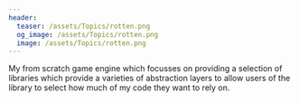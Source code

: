 ```yaml
---
header:
  teaser: /assets/Topics/rotten.png
  og_image: /assets/Topics/rotten.png
  image: /assets/Topics/rotten.png
---
```


My from scratch game engine which focusses on providing a selection of libraries which provide a varieties of abstraction layers to allow users of the library to select how much of my code they want to rely on.
